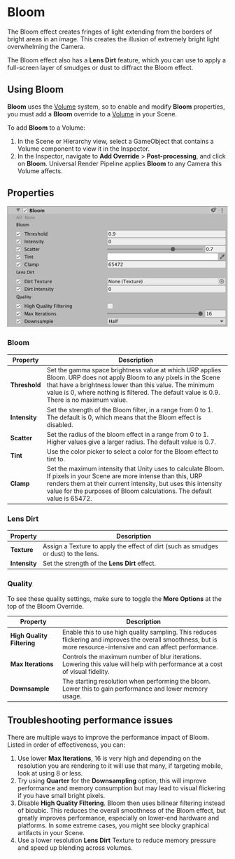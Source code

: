 # Bloom

The Bloom effect creates fringes of light extending from the borders of bright areas in an image. This creates the illusion of extremely bright light overwhelming the Camera.

The Bloom effect also has a **Lens Dirt** feature, which you can use to apply a full-screen layer of smudges or dust to diffract the Bloom effect.

## Using Bloom

**Bloom** uses the [Volume](Volumes.md) system, so to enable and modify **Bloom** properties, you must add a **Bloom** override to a [Volume](Volume.md) in your Scene. 

To add **Bloom** to a Volume:

1. In the Scene or Hierarchy view, select a GameObject that contains a Volume component to view it in the Inspector.
2. In the Inspector, navigate to **Add Override** &gt; **Post-processing**, and click on **Bloom**. Universal Render Pipeline applies **Bloom** to any Camera this Volume affects.

## Properties

![](Images/Inspectors/Bloom.png)

### Bloom

| **Property**               | **Description**                                              |
| -------------------------- | ------------------------------------------------------------ |
| **Threshold**              | Set the gamma space brightness value at which URP applies Bloom. URP does not apply Bloom to any pixels in the Scene that have a brightness lower than this value. The minimum value is 0, where nothing is filtered. The default value is 0.9. There is no maximum value. |
| **Intensity**              | Set the strength of the Bloom filter, in a range from 0 to 1. The default is 0, which means that the Bloom effect is disabled.  |
| **Scatter**                | Set the radius of the bloom effect in a range from 0 to 1. Higher values give a larger radius. The default value is 0.7. |
| **Tint**                   | Use the color picker to select a color for the Bloom effect to tint to. |
| **Clamp**                  | Set the maximum intensity that Unity uses to calculate Bloom. If pixels in your Scene are more intense than this, URP renders them at their current intensity, but uses this intensity value for the purposes of Bloom calculations. The default value is 65472. |

### Lens Dirt

| **Property**  | **Description**                                              |
| ------------- | ------------------------------------------------------------ |
| **Texture**   | Assign a Texture to apply the effect of dirt (such as smudges or dust) to the lens. |
| **Intensity** | Set the strength of the **Lens Dirt** effect.                    |

### Quality

To see these quality settings, make sure to toggle the **More Options** at the top of the Bloom Override.

| **Property**  | **Description**                                              |
| ------------- | ------------------------------------------------------------ |
| **High Quality Filtering** | Enable this to use high quality sampling. This reduces flickering and improves the overall smoothness, but is more resource-intensive and can affect performance. |
| **Max Iterations**   | Controls the maximum number of blur iterations. Lowering this value will help with performance at a cost of visual fidelity. |
| **Downsample** | The starting resolution when performing the bloom. Lower this to gain performance and lower memory usage. |

## Troubleshooting performance issues

There are multiple ways to improve the performance impact of Bloom. Listed in order of effectiveness, you can: 

1. Use lower **Max Iterations**, 16 is very high and depending on the resolution you are rendering to it will use that many, if targeting mobile, look at using 8 or less. 
2. Try using **Quarter** for the **Downsampling** option, this will improve performance and memory consumption but may lead to visual flickering if you have small bright pixels.
3. Disable **High Quality Filtering**. Bloom then uses bilinear filtering instead of bicubic. This reduces the overall smoothness of the Bloom effect, but greatly improves performance, especially on lower-end hardware and platforms. In some extreme cases, you might see blocky graphical artifacts in your Scene. 
4. Use a lower resolution **Lens Dirt** Texture to reduce memory pressure and speed up blending across volumes.

